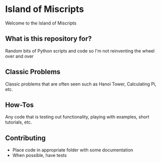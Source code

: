 # Island of Miscripts

Welcome to the Island of Miscripts

## What is this repository for?

Random bits of Python scripts and code so I'm not reinventing the wheel over and over

## Classic Problems

Classic problems that are often seen such as Hanoi Tower, Calculating Pi, etc.

## How-Tos

Any code that is testing out functionality, playing with examples, short tutorials, etc.

## Contributing

* Place code in appropriate folder with some documentation
* When possible, have tests
